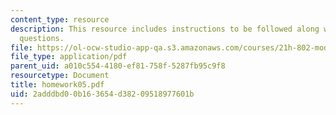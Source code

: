 ```yaml
---
content_type: resource
description: This resource includes instructions to be followed along with the homework
  questions.
file: https://ol-ocw-studio-app-qa.s3.amazonaws.com/courses/21h-802-modern-latin-america-1808-present-revolution-dictatorship-democracy-spring-2005/2adddbd00b163654d38209518977601b_homework05.pdf
file_type: application/pdf
parent_uid: a010c554-4180-ef81-758f-5287fb95c9f8
resourcetype: Document
title: homework05.pdf
uid: 2adddbd0-0b16-3654-d382-09518977601b
---
```

